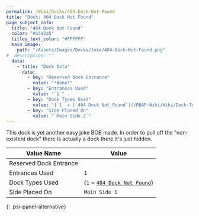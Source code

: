 ```yaml
---
permalink: /Wiki/Docks/404-Dock-Not-Found
title: "Dock: 404 Dock Not Found"
page_subject_info:
  title: "404 Dock Not Found"
  color: "#a3a2a5"
  titles_text_color: "#FFFFFF"
  main_image:
    path: "/Assets/Images/Docks/Joke/404-Dock-Not-Found.png"
#  description: ""
  data:
    - title: "Dock Data"
      data:
        - key: "Reserved Dock Entrance"
          value: "*None*"
        - key: "Entrances Used"
          value: "`1`"
        - key: "Dock Types Used"
          value: "{`1` = [`404 Dock Not Found`](/RBAP-Wiki/Wiki/Dock-Types/404-Dock-Not-Found)}"
        - key: "Side Placed On"
          value: "`Main Side 2`"
---
```


This dock is yet another easy joke BOB made. In order to pull off the "non-existent dock" there is actually a dock there it's just hidden.

| Value Name             | Value |
|-|-|
| Reserved Dock Entrance |  |
| Entrances Used         | `1` |
| Dock Types Used        | {`1` = [`404 Dock Not Found`](/RBAP-Wiki/Wiki/Dock-Types/404-Dock-Not-Found)} |
| Side Placed On         | `Main Side 1` |
{: .psi-panel-alternative}

<img class="dock-image" src="/RBAP-Wiki/Assets/Images/Docks/Joke/404-Dock-Not-Found.png" alt="">
